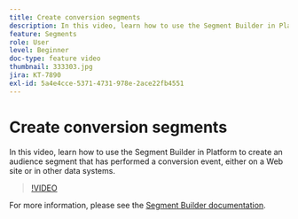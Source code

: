 ```yaml
---
title: Create conversion segments
description: In this video, learn how to use the Segment Builder in Platform to create an audience segment that has performed a conversion event, either on a Web site or in other data systems.
feature: Segments
role: User
level: Beginner
doc-type: feature video
thumbnail: 333303.jpg
jira: KT-7890
exl-id: 5a4e4cce-5371-4731-978e-2ace22fb4551
---
```

# Create conversion segments

In this video, learn how to use the Segment Builder in Platform to create an audience segment that has performed a conversion event, either on a Web site or in other data systems.

>[!VIDEO](https://video.tv.adobe.com/v/333303/?quality=12&learn=on)

For more information, please see the [Segment Builder documentation](https://experienceleague.adobe.com/docs/experience-platform/segmentation/ui/segment-builder.html).
